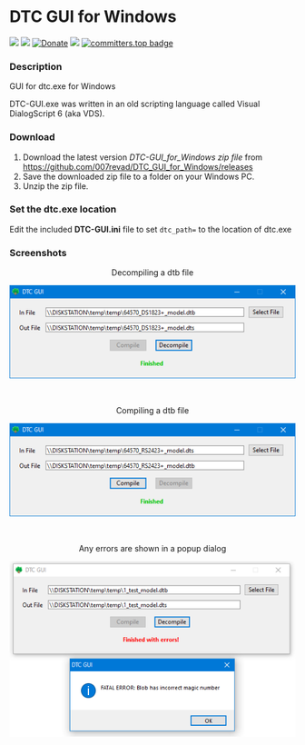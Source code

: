 # DTC GUI for Windows

<a href="https://github.com/007revad/DTC_GUI_for_Windows/releases"><img src="https://img.shields.io/github/release/007revad/DTC_GUI_for_Windows.svg"></a>
<a href="https://hits.seeyoufarm.com"><img src="https://hits.seeyoufarm.com/api/count/incr/badge.svg?url=https%3A%2F%2Fgithub.com%2F007revad%2FDTC_GUI_for_Windows&count_bg=%2379C83D&title_bg=%23555555&icon=&icon_color=%23E7E7E7&title=views&edge_flat=false"/></a>
[![Donate](https://img.shields.io/badge/Donate-PayPal-green.svg)](https://www.paypal.com/paypalme/007revad)
[![](https://img.shields.io/static/v1?label=Sponsor&message=%E2%9D%A4&logo=GitHub&color=%23fe8e86)](https://github.com/sponsors/007revad)
[![committers.top badge](https://user-badge.committers.top/australia/007revad.svg)](https://user-badge.committers.top/australia/007revad)

### Description

GUI for dtc.exe for Windows

DTC-GUI.exe was written in an old scripting language called Visual DialogScript 6 (aka VDS). 

### Download

1. Download the latest version _DTC-GUI_for_Windows zip file_ from https://github.com/007revad/DTC_GUI_for_Windows/releases
2. Save the downloaded zip file to a folder on your Windows PC.
3. Unzip the zip file.

### Set the dtc.exe location

Edit the included **DTC-GUI.ini** file to set `dtc_path=` to the location of dtc.exe

### Screenshots

<p align="center">Decompiling a dtb file</p>
<p align="center"><img src="/images/decompile.png"></p>

<br>

<p align="center">Compiling a dtb file</p>
<p align="center"><img src="/images/compile.png"></p>

<br>

<p align="center">Any errors are shown in a popup dialog</p>
<p align="center"><img src="/images/error1.png"></p>

